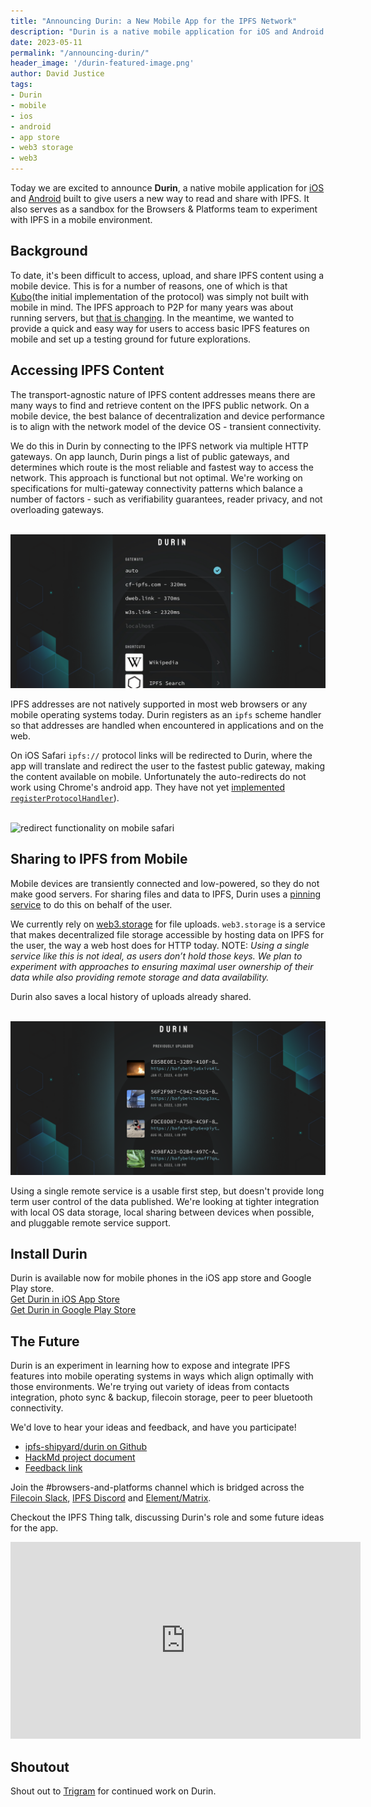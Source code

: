 ```yaml
---
title: "Announcing Durin: a New Mobile App for the IPFS Network"
description: "Durin is a native mobile application for iOS and Android that lets you read and share content on the IPFS network"
date: 2023-05-11
permalink: "/announcing-durin/"
header_image: '/durin-featured-image.png'
author: David Justice
tags:
- Durin
- mobile
- ios
- android
- app store
- web3 storage
- web3
---
```


Today we are excited to announce **Durin**, a native mobile application for [iOS](https://apps.apple.com/us/app/durin/id1613391995) and [Android](https://play.google.com/store/apps/details?id=ai.protocol.durin) built to give users a new way to read and share with IPFS. It also serves as a sandbox for the Browsers & Platforms team to experiment with IPFS in a mobile environment.

## Background

To date, it's been difficult to access, upload, and share IPFS content using a mobile device. This is for a number of reasons, one of which is that [Kubo](https://github.com/ipfs/kubo)(the initial implementation of the protocol) was simply not built with mobile in mind. The IPFS approach to P2P for many years was about running servers, but [that is changing](https://blog.ipfs.tech/2023-03-implementation-principles/). In the meantime, we wanted to provide a quick and easy way for users to access basic IPFS features on mobile and set up a testing ground for future explorations.

## Accessing IPFS Content

The transport-agnostic nature of IPFS content addresses means there are many ways to find and retrieve content on the IPFS public network. On a mobile device, the best balance of decentralization and device performance is to align with the network model of the device OS - transient connectivity.

We do this in Durin by connecting to the IPFS network via multiple HTTP gateways. On app launch, Durin pings a list of public gateways, and determines which route is the most reliable and fastest way to access the network. This approach is functional but not optimal. We're working on specifications for multi-gateway connectivity patterns which balance a number of factors - such as verifiability guarantees, reader privacy, and not overloading gateways.

<br>

<img src="../assets/announcing-durin-ipfs/gateway-durin.png" alt="gateway list">

IPFS addresses are not natively supported in most web browsers or any mobile operating systems today. Durin registers as an `ipfs` scheme handler so that addresses are handled when encountered in applications and on the web.

On iOS Safari `ipfs://` protocol links will be redirected to Durin, where the app will translate and redirect the user to the fastest public gateway, making the content available on mobile. Unfortunately the auto-redirects do not work using Chrome's android app. They have not yet [implemented `registerProtocolHandler`](https://bugs.chromium.org/p/chromium/issues/detail?id=178097&q=protocol%20handler%20mobile&can=2)). 

<br>

<img src="../assets/announcing-durin-ipfs/durin-redirect.gif" alt="redirect functionality on mobile safari">

## Sharing to IPFS from Mobile

Mobile devices are transiently connected and low-powered, so they do not make good servers. For sharing files and data to IPFS, Durin uses a [pinning service](https://docs.ipfs.tech/concepts/persistence/#persistence-permanence-and-pinning) to do this on behalf of the user.

We currently rely on [web3.storage](https://web3.storage/) for file uploads. `web3.storage` is a service that makes decentralized file storage accessible by hosting data on IPFS for the user, the way a web host does for HTTP today. NOTE: _Using a single service like this is not ideal, as users don’t hold those keys. We plan to experiment with approaches to ensuring maximal user ownership of their data while also providing remote storage and data availability._

Durin also saves a local history of uploads already shared.

<br>

<img src="../assets/announcing-durin-ipfs/filelist-durin.png" alt="uploaded files list">

Using a single remote service is a usable first step, but doesn't provide long term user control of the data published. We're looking at tighter integration with local OS data storage, local sharing between devices when possible, and pluggable remote service support.

## Install Durin

Durin is available now for mobile phones in the iOS app store and Google Play store.
<br /> 
<a href="https://apps.apple.com/us/app/durin/id1613391995" class="cta-button"> Get Durin in iOS App Store </a>
<br />
<a href="https://play.google.com/store/apps/details?id=ai.protocol.durin" class="cta-button"> Get Durin in Google Play Store</a>

## The Future

Durin is an experiment in learning how to expose and integrate IPFS features into mobile operating systems in ways which align optimally with those environments. We're trying out variety of ideas from contacts integration, photo sync & backup, filecoin storage, peer to peer bluetooth connectivity.

We'd love to hear your ideas and feedback, and have you participate!

* [ipfs-shipyard/durin on Github](https://github.com/ipfs-shipyard/durin)
* [HackMd project document](https://hackmd.io/XtxGZoxqQ46X1GO7srrhMQ)
* [Feedback link](https://github.com/ipfs-shipyard/durin/issues)

Join the #browsers-and-platforms channel which is bridged across the [Filecoin Slack](https://filecoin.io/slack/), [IPFS Discord](https://discord.gg/vZTcrFePpt) and [Element/Matrix](https://matrix.to/#/#browsers-and-standards:ipfs.io).

Checkout the IPFS Thing talk, discussing Durin's role and some future ideas for the app.

<iframe width="560" height="315" src="https://www.youtube.com/embed/QkhnKm-fCs4" title="YouTube video player" frameborder="0" allow="accelerometer; autoplay; clipboard-write; encrypted-media; gyroscope; picture-in-picture; web-share" allowfullscreen></iframe>

## Shoutout

Shout out to [Trigram](https://www.trigram.co/) for continued work on Durin. 
